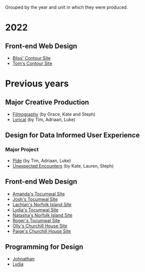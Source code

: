 Grouped by the year and unit in which they were produced. 

# 2022

## Front-end Web Design
*	[Bliss' Contour Site](projects/front-end/bliss-taylor)
*	[Tom's Contour Site](projects/front-end/tom-neill)



# Previous years

## Major Creative Production

<!-- *   [AnyIdeas](projects/mcp/anyideas) (by Tim, Adriaan, Luke) -->
*   [Filmography](projects/mcp/filmography) (by Grace, Kate and Steph)
*   [Lyrical](projects/mcp/lyrical) (by Tim, Adriaan, Luke)

## Design for Data Informed User Experience

### Major Project
*   [Pide](projects/dynamic-data/major-project/pide) (by Tim, Adriaan, Luke)
*   [Unexpected Encounters](projects/dynamic-data/major-project/unexpected-encounters) (by Kate, Lauren, Steph)

<!-- ### Weather App
*   [Adriaan's Weather App](projects/dynamic-data/weather-apps/adriaan-weather-app)
*   [Caitlin's Weather App](projects/dynamic-data/weather-apps/caitlin-willington-weather-app)
*   [Kate's Weather App](projects/dynamic-data/weather-apps/kate-newborn-weather-app)
*   [Lauren's Weather App](projects/dynamic-data/weather-apps/lauren-schilling-weather-app)
*   [Steph's Weather App](projects/dynamic-data/weather-apps/steph-brink-weather-app)
*   [Tim's Weather App](projects/dynamic-data/weather-apps/tim-knott-weather-app) -->


## Front-end Web Design
*   [Amanda's Tocumwal Site](projects/wdp/amanda)
*   [Josh's Tocumwal Site](projects/wdp/josh)
*   [Lachlan's Norfolk Island Site](projects/wdp/lachlan)
*   [Lydia's Tocumwal Site](projects/wdp/lydia)
*   [Natasha's Norfolk Island Site](projects/wdp/natasha)
*   [Roger's Tocumwal Site](projects/wdp/roger)
*	[Olly's Churchill House Site](projects/front-end/olly-hills)
*	[Paige's Churchill House Site](projects/front-end/paige-starkey)


<!-- ## Back-end Web Development
*   [Adam's FuelTracker](projects/back-end/adam-woodlee)
*   [Joshua's Car Show Tracker](projects/back-end/joshua-wren)
*   [Rachel's ToDo List](projects/back-end/rachel-palez) -->

## Programming for Design 

*   [Johnathan](projects/js/johnathan-simmons)
*   [Lydia](projects/js/lydia-douglas)
